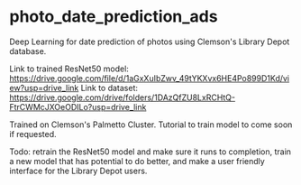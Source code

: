 # photo_date_prediction_ads
Deep Learning for date prediction of photos using Clemson's Library Depot database.

Link to trained ResNet50 model: https://drive.google.com/file/d/1aGxXuIbZwv_49tYKXvx6HE4Po899D1Kd/view?usp=drive_link
Link to dataset: https://drive.google.com/drive/folders/1DAzQfZU8LxRCHtQ-FtrCWMcJXOeODILo?usp=drive_link

Trained on Clemson's Palmetto Cluster.  Tutorial to train model to come soon if requested.

Todo: retrain the ResNet50 model and make sure it runs to completion, train a new model that has potential to do better, and make a user friendly interface for the Library Depot users.
